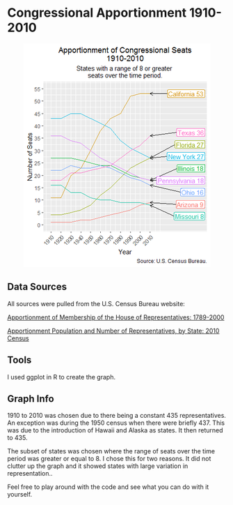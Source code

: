 # Congressional Apportionment 1910-2010

<div style="text-align:center">

![Congressional Apportionment](https://github.com/kerr14333/congressional-apportionment/blob/master/img/apportionment.png?raw=true)

</div>

## Data Sources

All sources were pulled from the U.S. Census Bureau website:

[Apportionment of Membership of the House of Representatives: 1789-2000 ](https://www.census.gov/population/apportionment/data/2000_apportionment_results.html)

[Apportionment Population and Number of Representatives, by State: 2010 Census](https://www.census.gov/population/apportionment/data/2010_apportionment_results.html)

## Tools

I used ggplot in R to create the graph.

## Graph Info

1910 to 2010 was chosen due to there being a constant 435 representatives. An exception was during the 1950 census when there were briefly 437. This was due to the introduction of Hawaii and Alaska as states. It then returned to 435.

The subset of states was chosen where the range of seats over the time period was greater or equal to 8. I chose this for two reasons. It did not clutter up the graph and it showed states with large variation in representation..

Feel free to play around with the code and see what you can do with it yourself.